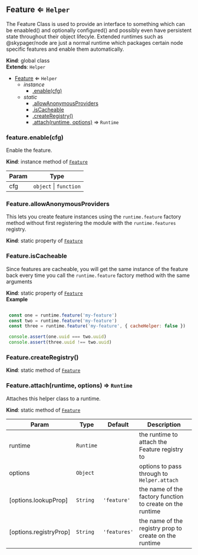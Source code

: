 <a name="Feature"></a>

## Feature ⇐ <code>Helper</code>
The Feature Class is used to provide an interface to something which can be
enaabled() and optionally configured() and possibly even have persistent state
throughout their object lifecyle.  Extended runtimes such as @skypager/node
are just a normal runtime which packages certain node specific features
and enable them automatically.

**Kind**: global class  
**Extends**: <code>Helper</code>  

* [Feature](#Feature) ⇐ <code>Helper</code>
    * _instance_
        * [.enable(cfg)](#Feature+enable)
    * _static_
        * [.allowAnonymousProviders](#Feature.allowAnonymousProviders)
        * [.isCacheable](#Feature.isCacheable)
        * [.createRegistry()](#Feature.createRegistry)
        * [.attach(runtime, options)](#Feature.attach) ⇒ <code>Runtime</code>

<a name="Feature+enable"></a>

### feature.enable(cfg)
Enable the feature.

**Kind**: instance method of [<code>Feature</code>](#Feature)  

| Param | Type |
| --- | --- |
| cfg | <code>object</code> \| <code>function</code> | 

<a name="Feature.allowAnonymousProviders"></a>

### Feature.allowAnonymousProviders
This lets you create feature instances using the `runtime.feature` factory method
without first registering the module with the `runtime.features` registry.

**Kind**: static property of [<code>Feature</code>](#Feature)  
<a name="Feature.isCacheable"></a>

### Feature.isCacheable
Since features are cacheable, you will get the same instance of the feature back
every time you call the `runtime.feature` factory method with the same arguments

**Kind**: static property of [<code>Feature</code>](#Feature)  
**Example**  
```js

 const one = runtime.feature('my-feature')
 const two = runtime.feature('my-feature')
 const three = runtime.feature('my-feature', { cacheHelper: false })

 console.assert(one.uuid === two.uuid)
 console.assert(three.uuid !== two.uuid)
```
<a name="Feature.createRegistry"></a>

### Feature.createRegistry()
**Kind**: static method of [<code>Feature</code>](#Feature)  
<a name="Feature.attach"></a>

### Feature.attach(runtime, options) ⇒ <code>Runtime</code>
Attaches this helper class to a runtime.

**Kind**: static method of [<code>Feature</code>](#Feature)  

| Param | Type | Default | Description |
| --- | --- | --- | --- |
| runtime | <code>Runtime</code> |  | the runtime to attach the Feature registry to |
| options | <code>Object</code> |  | options to pass through to `Helper.attach` |
| [options.lookupProp] | <code>String</code> | <code>&#x27;feature&#x27;</code> | the name of the factory function to create on the runtime |
| [options.registryProp] | <code>String</code> | <code>&#x27;features&#x27;</code> | the name of the registry prop to create on the runtime |

